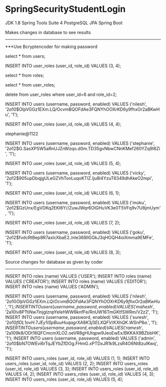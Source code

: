 # SpringSecurityStudentLogin
JDK 1.8
Spring Tools Suite 4
PostgreSQL
JPA
Spring Boot

Makes changes in database to see results
****************************************

***Use Bcryptencoder for making password

select * from users;

INSERT INTO user_roles (user_id, role_id) VALUES (3, 4); 

select * from roles;

select * from user_roles;

delete from user_roles where user_id=6 and role_id=2;

INSERT INTO users (username, password, enabled) VALUES ('nilesh', '$2a$10$OlpVGGz1EXm.LQ/OcvmBQOFdAe3FQNYhOOXrKD6y9fhxOr2aBKwHu', '1');

INSERT INTO user_roles (user_id, role_id) VALUES (4, 4); 

stephanie@1122

INSERT INTO users (username, password, enabled) VALUES ('stephanie', '$2a$12$G.SasXPSW5aRnUJZnWzqo.d0m.TD35gvNbwCNnKMef260YZq9I8Zi', '1');

INSERT INTO user_roles (user_id, role_id) VALUES (5, 4); 

INSERT INTO users (username, password, enabled) VALUES ('vicky', '$2a$12$905upDbqjgULeGZVhTonLuqoKTlZ.lju8l4YzuT6349dhAkeO2mpi', '1');

INSERT INTO user_roles (user_id, role_id) VALUES (6, 1); 

INSERT INTO users (username, password, enabled) VALUES ('moku', '$2a$12$GzUnx/EgVDKq2EKI6Y//ZuwJWqr6OIGHuVK3e0T5VFq9v7U8jmUym', '1');

INSERT INTO user_roles (user_id, role_id) VALUES (7, 2); 

INSERT INTO users (username, password, enabled) VALUES ('goku', '$2a$12$fvdcRtBep8R7axlcXbaE2./nle368llGGkJ3qHOQH4oiXmma9EMFe', '1');

INSERT INTO user_roles (user_id, role_id) VALUES (8, 3); 


Source changes for database as given by coder
*********************************************
INSERT INTO roles (name) VALUES ('USER');
INSERT INTO roles (name) VALUES ('CREATOR');
INSERT INTO roles (name) VALUES ('EDITOR');
INSERT INTO roles (name) VALUES ('ADMIN');

INSERT INTO users (username, password, enabled) VALUES ('nilesh', '$2a$10$OlpVGGz1EXm.LQ/OcvmBQOFdAe3FQNYhOOXrKD6y9fhxOr2aBKwHu', '1');
INSERT INTO users (username, password, enabled) VALUES ('mahesh', '$2a$10$lv8PTtiNw7injglznpYeIehWW6knfFe/RnUW16TmGKtfSWRm/V2z2', '1');
INSERT INTO users (username, password, enabled) VALUES ('suresh', '$2a$10$flDL1ovH.7JEy1lSpBuuHuqagrXA8K3j3ELXQFV/KXhQK.WSnP8a.', '1');
INSERT INTO users (username, password, enabled) VALUES ('ramesh', '$2a$10$9k8/ODt16QFCmcmXLO2.oeVR8gHUtqpw9JeoEwEx/BKKAX9BZbbHK', '1');
INSERT INTO users (username, password, enabled) VALUES ('admin', '$2a$10$bN7OWEvi6rTqJEYbZfDOg.FHmG.xPTDxJR1k9LzsR4O6Nt8zuIKwq', '1');

INSERT INTO users_roles (user_id, role_id) VALUES (1, 1); 
INSERT INTO users_roles (user_id, role_id) VALUES (2, 2); 
INSERT INTO users_roles (user_id, role_id) VALUES (3, 3); 
INSERT INTO users_roles (user_id, role_id) VALUES (4, 2); 
INSERT INTO users_roles (user_id, role_id) VALUES (4, 3); 
INSERT INTO users_roles (user_id, role_id) VALUES (5, 4);




